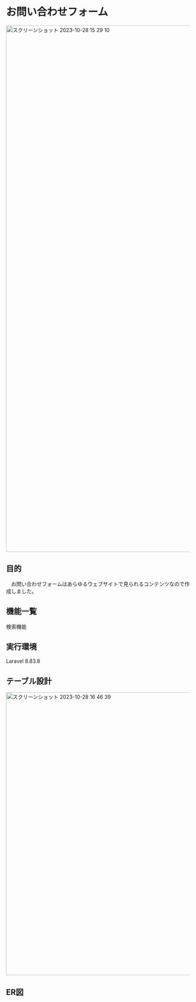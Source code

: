 # お問い合わせフォーム
<img width="1440" alt="スクリーンショット 2023-10-28 15 29 10" src="https://github.com/imaitomoko/contact-test/assets/138956469/cd083acf-936c-4f02-89ed-e15de0ee725d">

## 目的
　お問い合わせフォームはあらゆるウェブサイトで見られるコンテンツなので作成しました。

## 機能一覧
検索機能

## 実行環境
Laravel 8.83.8

## テーブル設計
<img width="774" alt="スクリーンショット 2023-10-28 16 46 39" src="https://github.com/imaitomoko/contact-test/assets/138956469/bf3a0083-6f0d-488e-a70e-6e83bec29edf">


## ER図
